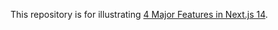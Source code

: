 This repository is for illustrating [4 Major Features in Next.js 14](https://javascript.plainenglish.io/4-major-features-in-next-js-14-3e897f391068).
